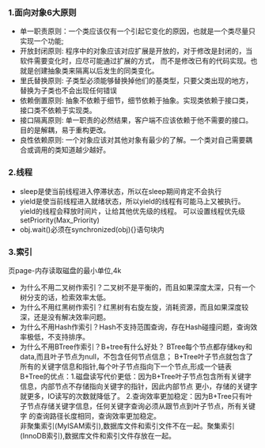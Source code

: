 ### 1.面向对象6大原则
* 单一职责原则：一个类应该仅有一个引起它变化的原因，也就是一个类尽量只实现一个功能;
* 开放封闭原则: 程序中的对象应该对应扩展是开放的，对于修改是封闭的，当软件需要变化时，应尽可能通过扩展的方式，
而不是修改已有的代码实现。也就是创建抽象类来隔离以后发生的同类变化。
* 里氏替换原则: 子类型必须能够替换掉他们的基类型，只要父类出现的地方，替换为子类也不会出现任何错误
* 依赖倒置原则: 抽象不依赖于细节，细节依赖于抽象。实现类依赖于接口类，接口类不依赖于实现类。
* 接口隔离原则: 单一职责的必然结果，客户端不应该依赖于他不需要的接口。目的是解耦，易于重构更改。
* 良性依赖原则: 一个对象应该对其他对象有最少的了解。一个类对自己需要耦合或调用的类知道越少越好。

### 2.线程
* sleep是使当前线程进入停滞状态，所以在sleep期间肯定不会执行
* yield是使当前线程进入就绪状态，所以yield的线程有可能马上又被执行。yield的线程会释放时间片，让给其他优先级的线程。
可以设置线程优先级 setPriority(Max_Priority)
* obj.wait()必须在synchronized(obj){}语句块内  

### 3.索引
页page-内存读取磁盘的最小单位,4k
* 为什么不用二叉树作索引？二叉树不是平衡的，而且如果深度太深，只有一个树分支的话，检索效率太低。
* 为什么不用红黑树作索引？红黑树有右旋左旋，消耗资源，而且如果深度较深，还是没有解决效率问题。
* 为什么不用Hash作索引？Hash不支持范围查询，存在Hash碰撞问题，查询效率极低，不支持排序。
* 为什么不用BTree作索引？B+tree有什么好处？ BTree每个节点都存储key和data,而且叶子节点为null，不包含任何节点信息；
B+Tree叶子节点就包含了所有的关键字信息和指针,每个叶子节点指向下一个节点,形成一个链表\
B+Tree的优点：1.磁盘读写代价更低：因为B+Tree叶子节点包含所有关键字信息，内部节点不存储指向关键字的指针，因此内部节点
更小，存储的关键字就更多，IO读写的次数就降低了。
             2.查询效率更加稳定：因为B+Tree只有叶子节点存储关键字信息，任何关键字查询必须从跟节点到叶子节点，所有关键字
的查询路径长度相同，查询效率更加稳定。             
非聚集索引(MyISAM索引),数据库文件和索引文件不在一起。聚集索引(InnoDB索引),数据库文件和索引文件存放在一起。 
